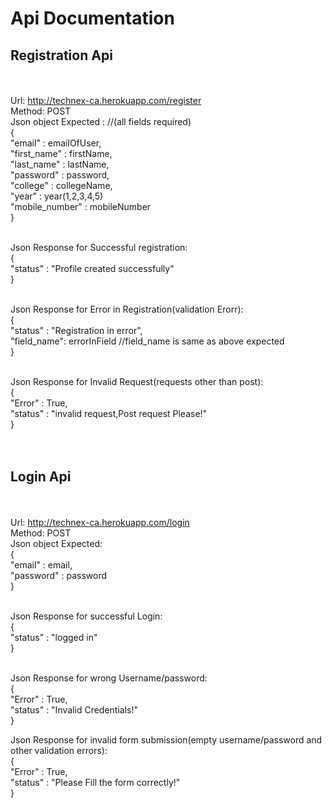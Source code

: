 # Api Documentation
## Registration Api
<br><br>
Url: http://technex-ca.herokuapp.com/register
<br>
Method: POST
<br>
Json object Expected : 			//(all fields required)<br>
								{<br>
									"email" : emailOfUser,<br>
									"first_name" : firstName,<br>
									"last_name" : lastName,<br>
									"password" : password,<br>
									"college" : collegeName,<br>
									"year" : year(1,2,3,4,5)<br>
									"mobile_number" : mobileNumber<br>
								 }<br><br>

Json Response for Successful registration:<br>
								{<br>
								 	"status" : "Profile created successfully"<br>
								}<br><br>

Json Response for Error in Registration(validation Erorr):<br>
								{<br>
									"status" : "Registration in error",<br>
									"field_name": errorInField //field_name is same as above expected<br>
								}<br><br>

Json Response for Invalid Request(requests other than post):<br>
								{<br>
									"Error" : True,<br>
									"status" : "invalid request,Post request Please!"<br>
								}<br><br><br>

## Login Api
<br><br>
Url: http://technex-ca.herokuapp.com/login
<br>
Method: POST
<br>
Json object Expected:<br>			{<br>
									"email" : email,<br>
									"password" : password<br>
								}<br><br>

Json Response for successful Login: <br>
								{<br>
									"status" : "logged in"<br>
								}<br><br>

Json Response for wrong Username/password:<br>
								{<br>
									"Error" : True,<br>
									"status" : "Invalid Credentials!"<br>
								}<br>

Json Response for invalid form submission(empty username/password and other validation errors):<br>
								{<br>
									"Error" : True,<br>
									"status" : "Please Fill the form correctly!"<br>
								}<br><br><br>					
